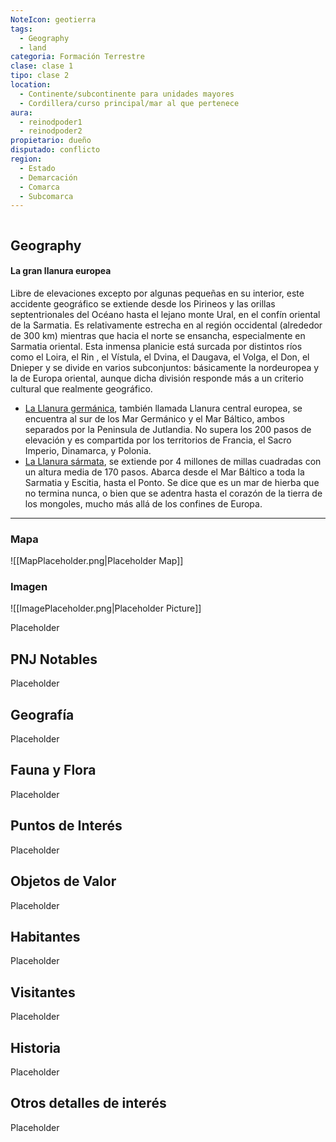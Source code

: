 ```yaml
---
NoteIcon: geotierra
tags:
  - Geography 
  - land 
categoria: Formación Terrestre
clase: clase 1
tipo: clase 2
location: 
  - Continente/subcontinente para unidades mayores
  - Cordillera/curso principal/mar al que pertenece 
aura:
  - reinodpoder1
  - reinodpoder2
propietario: dueño
disputado: conflicto
region:
  - Estado 
  - Demarcación
  - Comarca
  - Subcomarca
---
```





 <section class="wa-section main-content"><p></p><div id="b94cc3fd21dce046f046059c2b0ef63a" class="visibility-toggler image-thumb-container user-css-image-thumbnail position-relative padding-10 "><img src="https://worldanvil.com/uploads/images/649c5f1f6b7c9accbf580229926f8825.jpeg" alt title="Europe_As_A_Queen_Sebastian_Munster_1570.jpeg" /></div><p></p></section>  <section data-section-id="geography" class="wa-section public"><h2>Geography</h2>
<p></p><h4>La gran llanura europea</h4>
Libre de elevaciones excepto por algunas pequeñas en su interior, este accidente geográfico se extiende desde los <span class="article-link article-explorer-link entity-link wa-link" data-article-privacy="public" data-article-id="53792d76-7259-443a-a6ce-9b9cf0698386" data-template-type="location" data-article="53792d76-7259-443a-a6ce-9b9cf0698386">Pirineos</span> y las orillas septentrionales del <span class="article-link article-explorer-link entity-link wa-link" data-article-privacy="public" data-article-id="86026dc7-0c6e-4ef4-a651-0e826973d1b6" data-template-type="location" data-article="86026dc7-0c6e-4ef4-a651-0e826973d1b6">Océano</span> hasta el lejano monte Ural, en el confín oriental de la <span class="article-link article-explorer-link entity-link wa-link" data-article-privacy="public" data-article-id="64dc7ba9-58da-466e-956b-7ac33724ac01" data-template-type="location" data-article="64dc7ba9-58da-466e-956b-7ac33724ac01">Sarmatia</span>. Es relativamente estrecha en al región occidental (alrededor de 300 km) mientras que hacia el norte se ensancha, especialmente en Sarmatia oriental. 
Esta inmensa planicie está surcada por distintos ríos como el <span data-article-privacy="private" data-article-id="46a7a2e0-ea58-4972-9abd-9153fe79b051" data-template-type="location" class="private-article article-unlinked entity-link wa-link">Loira</span>, el <span data-article-privacy="private" data-article-id="c2dcaf05-ee28-4f4c-a58e-f6d48df85463" data-template-type="location" class="private-article article-unlinked entity-link wa-link">Rin</span> , el <span data-article-privacy="private" data-article-id="906be3f9-cfaa-4277-ad10-f865ddecdb2b" data-template-type="location" class="private-article article-unlinked entity-link wa-link">Vístula</span>, el Dvina, el Daugava, el <span data-article-privacy="private" data-article-id="916efbba-9130-4eba-be96-61c6ecd35259" data-template-type="location" class="private-article article-unlinked entity-link wa-link">Volga</span>, el <span data-article-privacy="private" data-article-id="9c62bb8a-b684-447f-91e8-a17fa8f46fca" data-template-type="location" class="private-article article-unlinked entity-link wa-link">Don</span>, el <span data-article-privacy="private" data-article-id="7b424602-6b73-4a58-a8fa-5164236d6952" data-template-type="location" class="private-article article-unlinked entity-link wa-link">Dnieper</span> y se divide en varios subconjuntos: básicamente la nordeuropea y la de Europa oriental, aunque dicha división responde más a un criterio cultural que realmente geográfico.
<p></p>
<p>
</p><ul>
<li><u>La Llanura germánica</u>, también llamada Llanura central europea, se encuentra al sur de los <span class="article-link article-explorer-link entity-link wa-link" data-article-privacy="public" data-article-id="9f8629c7-fe71-4e12-947c-8d2e8c309a5c" data-template-type="location" data-article="9f8629c7-fe71-4e12-947c-8d2e8c309a5c">Mar Germánico</span> y el <span data-article-privacy="private" data-article-id="36e33346-40ba-48b2-952c-16304f54b3a7" data-template-type="location" class="private-article article-unlinked entity-link wa-link">Mar Báltico</span>, ambos separados por la <span data-article-privacy="private" data-article-id="6f73817b-e894-4913-9fad-18dc86cb582a" data-template-type="location" class="private-article article-unlinked entity-link wa-link">Peninsula de Jutlandia</span>. No supera los 200 pasos de elevación y es compartida por los territorios de Francia, el Sacro Imperio, Dinamarca, y Polonia.</li>
<li><u>La <span class="article-link article-explorer-link entity-link wa-link" data-article-privacy="public" data-article-id="501359c7-a788-4a59-9fe8-d0305db8161d" data-template-type="location" data-article="501359c7-a788-4a59-9fe8-d0305db8161d">Llanura sármata</span></u>, se extiende por 4 millones de millas cuadradas con un altura media de 170 pasos. Abarca desde el Mar Báltico a toda la Sarmatia y Escitia, hasta el <span data-article-privacy="private" data-article-id="2abb72b8-24e5-4333-8a8d-deb75b6dbf99" data-template-type="location" class="private-article article-unlinked entity-link wa-link">Ponto</span>. Se dice que es un mar de hierba que no termina nunca, o bien que se adentra hasta el corazón de la tierra de los mongoles, mucho más allá de los confines de Europa.</li>
</ul><p></p><hr /></section>   

### Mapa
![[MapPlaceholder.png|Placeholder Map]]

### Imagen
![[ImagePlaceholder.png|Placeholder Picture]]

Placeholder

## PNJ Notables
Placeholder

## Geografía
Placeholder

## Fauna y Flora
Placeholder

## Puntos de Interés
Placeholder

## Objetos de Valor
Placeholder

## Habitantes
Placeholder

## Visitantes
Placeholder

## Historia
Placeholder

## Otros detalles de interés
Placeholder

